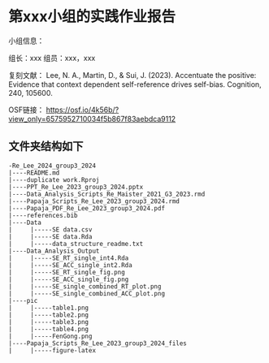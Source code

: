 # 第xxx小组的实践作业报告


小组信息：

组长：xxx
组员：xxx，xxx

复刻文献：
Lee, N. A., Martin, D., & Sui, J. (2023). Accentuate the positive: Evidence that context dependent self-reference drives self-bias. Cognition, 240, 105600.

OSF链接：
https://osf.io/4k56b/?view_only=6575952710034f5b867f83aebdca9112

## 文件夹结构如下

```         
-Re_Lee_2024_group3_2024
|----README.md
|----duplicate work.Rproj
|----PPT_Re_Lee_2023_group3_2024.pptx
|----Data_Analysis_Scripts_Re_Maister_2021_G3_2023.rmd
|----Papaja_Scripts_Re_Lee_2023_group3_2024.rmd
|----Papaja_PDF_Re_Lee_2023_group3_2024.pdf
|----references.bib
|----Data
|     |-----SE data.csv
|     |-----SE data.Rda
|     |-----data_structure_readme.txt
|----Data_Analysis_Output
|     |-----SE_RT_single_int4.Rda
|     |-----SE_ACC_single_int2.Rda
|     |-----SE_RT_single_fig.png
|     |-----SE_ACC_single_fig.png
|     |-----SE_single_combined_RT_plot.png
|     |-----SE_single_combined_ACC_plot.png
|----pic
|     |-----table1.png
|     |-----table2.png
|     |-----table3.png
|     |-----table4.png
|     |-----FenGong.png
|----Papaja_Scripts_Re_Lee_2023_group3_2024_files
|     |-----figure-latex
  
```